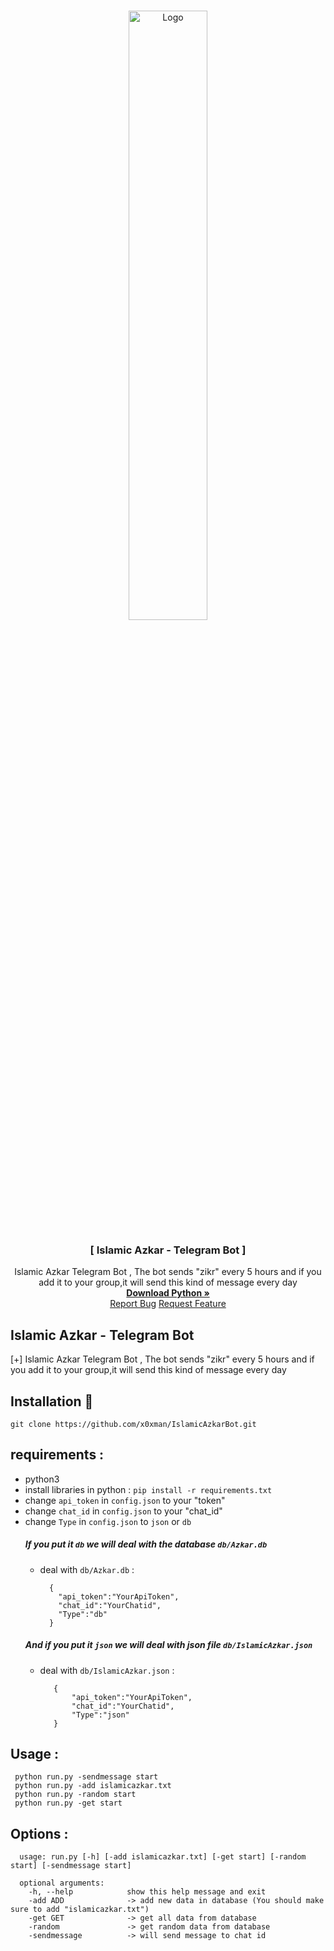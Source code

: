 <br />
<p align="center">
  <a href="https://t.me/IslamicAzkarBot">
    <img src="https://i.ibb.co/ZMp3t7P/51d3aa97c980e088ea4f42f1278fbd7c.png" alt="Logo" width="50%" height="50%">
  </a>

  <h3 align="center"> [ Islamic Azkar - Telegram Bot ] </h3>

  <p align="center">
    Islamic Azkar Telegram Bot , The bot sends "zikr" every 5 hours and if you add it to your group,it will send this kind of message every day
    <br />
    <a href="https://www.python.org/downloads/"><strong> Download Python »</strong></a>
    <br />
    <a href=""https://github.com/x0xman/IslamicAzkarBot/issues">Report Bug</a>
    <a href="https://github.com/x0xman/IslamicAzkarBot/pulls">Request Feature</a>
  </p>
</p>

## Islamic Azkar - Telegram Bot
[+] Islamic Azkar Telegram Bot , The bot sends "zikr" every 5 hours and if you add it to your group,it will send this kind of message every day 

## Installation :rocket:
   `git clone https://github.com/x0xman/IslamicAzkarBot.git`

## requirements :
   - python3
   - install libraries in python  : `pip install -r requirements.txt`
   - change `api_token` in `config.json` to your "token"
   - change `chat_id` in `config.json` to your "chat_id"
   - change `Type` in `config.json` to `json` or `db`
       ##### If you put it `db` we will deal with the database `db/Azkar.db` #####
        * deal with `db/Azkar.db` :
          ```
            {
              "api_token":"YourApiToken",
              "chat_id":"YourChatid",
              "Type":"db"
            }
          ```
       ##### And if you put it `json` we will deal with json file `db/IslamicAzkar.json`
        * deal with `db/IslamicAzkar.json` :
           ```
              {
                  "api_token":"YourApiToken",
                  "chat_id":"YourChatid",
                  "Type":"json"
              }
           ```
## Usage : 
  ```
   python run.py -sendmessage start
   python run.py -add islamicazkar.txt
   python run.py -random start
   python run.py -get start
  ```
## Options : 
  ```
    usage: run.py [-h] [-add islamicazkar.txt] [-get start] [-random start] [-sendmessage start]

    optional arguments:
      -h, --help            show this help message and exit
      -add ADD              -> add new data in database (You should make sure to add "islamicazkar.txt")
      -get GET              -> get all data from database
      -random               -> get random data from database
      -sendmessage          -> will send message to chat id
  ```
